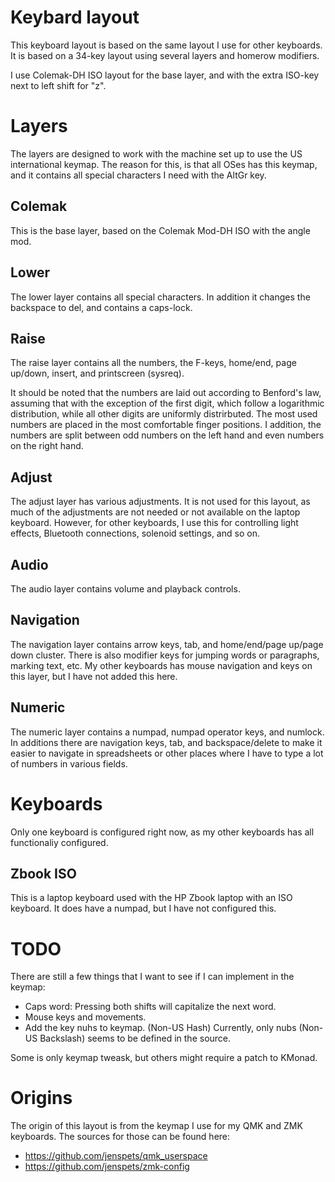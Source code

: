 # Keybard layout

This keyboard layout is based on the same layout I use for other keyboards. It is based on a 34-key layout using several layers and homerow modifiers. 

I use Colemak-DH ISO layout for the base layer, and with the extra ISO-key next to left shift for "z". 

# Layers

The layers are designed to work with the machine set up to use the US international keymap. The reason for this, is that all OSes has this keymap, and it contains all special characters I need with the AltGr key. 

## Colemak
This is the base layer, based on the Colemak Mod-DH ISO with the angle mod. 

## Lower 

The lower layer contains all special characters. In addition it changes the backspace to del, and contains a caps-lock.

## Raise 

The raise layer contains all the numbers, the F-keys, home/end, page up/down, insert, and printscreen (sysreq). 

It should be noted that the numbers are laid out according to Benford's law, assuming that with the exception of the first digit, which follow a logarithmic distribution, while all other digits are uniformly distrirbuted. The most used numbers are placed in the most comfortable finger positions. I addition, the numbers are split between odd numbers on the left hand and even numbers on the right hand. 

## Adjust 

The adjust layer has various adjustments. It is not used for this layout, as much of the adjustments are not needed or not available on the laptop keyboard. However, for other keyboards, I use this for controlling light effects, Bluetooth connections, solenoid settings, and so on. 

## Audio

The audio layer contains volume and playback controls.

## Navigation

The navigation layer contains arrow keys, tab, and home/end/page up/page down cluster. There is also modifier keys for jumping words or paragraphs, marking text, etc. My other keyboards has mouse navigation and keys on this layer, but I have not added this here. 

## Numeric

The numeric layer contains a numpad, numpad operator keys, and numlock. In additions there are navigation keys, tab, and backspace/delete to make it easier to navigate in spreadsheets or other places where I have to type a lot of numbers in various fields.

# Keyboards 

Only one keyboard is configured right now, as my other keyboards has all functionaliy configured. 

## Zbook ISO

This is a laptop keyboard used with the HP Zbook laptop with an ISO keyboard. It does have a numpad, but I have not configured this.

# TODO

There are still a few things that I want to see if I can implement in the keymap:
- Caps word: Pressing both shifts will capitalize the next word.
- Mouse keys and movements.
- Add the key nuhs to keymap. (Non-US Hash) Currently, only nubs (Non-US Backslash) seems to be defined in the source.

Some is only keymap tweask, but others might require a patch to KMonad.

# Origins 

The origin of this layout is from the keymap I use for my QMK and ZMK keyboards. The sources for those can be found here:
- https://github.com/jenspets/qmk_userspace
- https://github.com/jenspets/zmk-config

